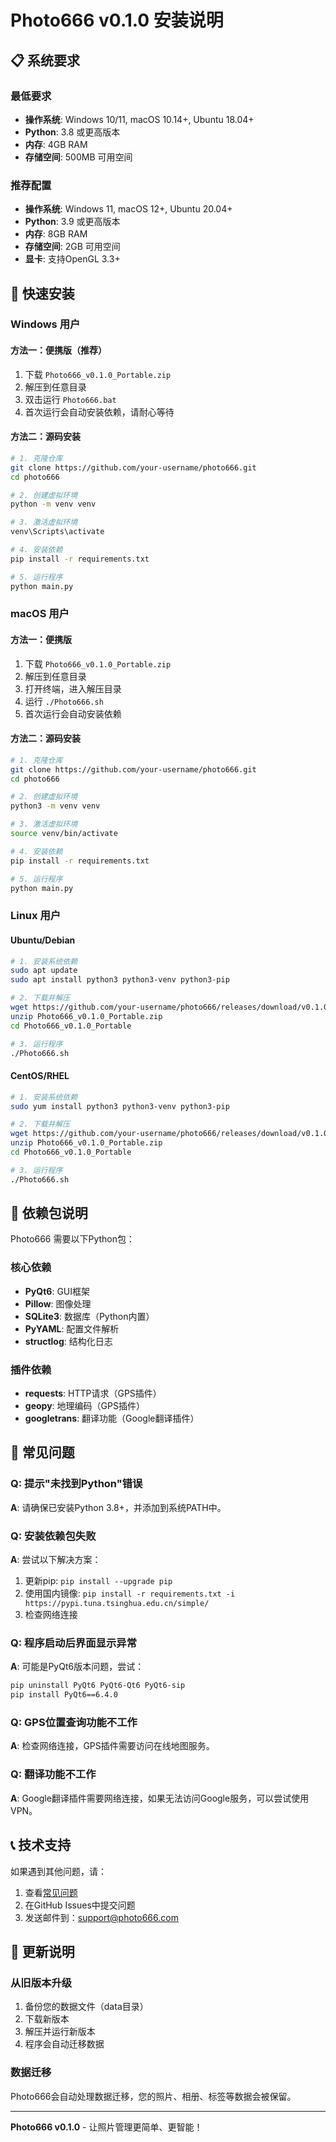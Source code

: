 # Photo666 v0.1.0 安装说明

## 📋 系统要求

### 最低要求
- **操作系统**: Windows 10/11, macOS 10.14+, Ubuntu 18.04+
- **Python**: 3.8 或更高版本
- **内存**: 4GB RAM
- **存储空间**: 500MB 可用空间

### 推荐配置
- **操作系统**: Windows 11, macOS 12+, Ubuntu 20.04+
- **Python**: 3.9 或更高版本
- **内存**: 8GB RAM
- **存储空间**: 2GB 可用空间
- **显卡**: 支持OpenGL 3.3+

## 🚀 快速安装

### Windows 用户

#### 方法一：便携版（推荐）
1. 下载 `Photo666_v0.1.0_Portable.zip`
2. 解压到任意目录
3. 双击运行 `Photo666.bat`
4. 首次运行会自动安装依赖，请耐心等待

#### 方法二：源码安装
```bash
# 1. 克隆仓库
git clone https://github.com/your-username/photo666.git
cd photo666

# 2. 创建虚拟环境
python -m venv venv

# 3. 激活虚拟环境
venv\Scripts\activate

# 4. 安装依赖
pip install -r requirements.txt

# 5. 运行程序
python main.py
```

### macOS 用户

#### 方法一：便携版
1. 下载 `Photo666_v0.1.0_Portable.zip`
2. 解压到任意目录
3. 打开终端，进入解压目录
4. 运行 `./Photo666.sh`
5. 首次运行会自动安装依赖

#### 方法二：源码安装
```bash
# 1. 克隆仓库
git clone https://github.com/your-username/photo666.git
cd photo666

# 2. 创建虚拟环境
python3 -m venv venv

# 3. 激活虚拟环境
source venv/bin/activate

# 4. 安装依赖
pip install -r requirements.txt

# 5. 运行程序
python main.py
```

### Linux 用户

#### Ubuntu/Debian
```bash
# 1. 安装系统依赖
sudo apt update
sudo apt install python3 python3-venv python3-pip

# 2. 下载并解压
wget https://github.com/your-username/photo666/releases/download/v0.1.0/Photo666_v0.1.0_Portable.zip
unzip Photo666_v0.1.0_Portable.zip
cd Photo666_v0.1.0_Portable

# 3. 运行程序
./Photo666.sh
```

#### CentOS/RHEL
```bash
# 1. 安装系统依赖
sudo yum install python3 python3-venv python3-pip

# 2. 下载并解压
wget https://github.com/your-username/photo666/releases/download/v0.1.0/Photo666_v0.1.0_Portable.zip
unzip Photo666_v0.1.0_Portable.zip
cd Photo666_v0.1.0_Portable

# 3. 运行程序
./Photo666.sh
```

## 🔧 依赖包说明

Photo666 需要以下Python包：

### 核心依赖
- **PyQt6**: GUI框架
- **Pillow**: 图像处理
- **SQLite3**: 数据库（Python内置）
- **PyYAML**: 配置文件解析
- **structlog**: 结构化日志

### 插件依赖
- **requests**: HTTP请求（GPS插件）
- **geopy**: 地理编码（GPS插件）
- **googletrans**: 翻译功能（Google翻译插件）

## 🐛 常见问题

### Q: 提示"未找到Python"错误
**A**: 请确保已安装Python 3.8+，并添加到系统PATH中。

### Q: 安装依赖包失败
**A**: 尝试以下解决方案：
1. 更新pip: `pip install --upgrade pip`
2. 使用国内镜像: `pip install -r requirements.txt -i https://pypi.tuna.tsinghua.edu.cn/simple/`
3. 检查网络连接

### Q: 程序启动后界面显示异常
**A**: 可能是PyQt6版本问题，尝试：
```bash
pip uninstall PyQt6 PyQt6-Qt6 PyQt6-sip
pip install PyQt6==6.4.0
```

### Q: GPS位置查询功能不工作
**A**: 检查网络连接，GPS插件需要访问在线地图服务。

### Q: 翻译功能不工作
**A**: Google翻译插件需要网络连接，如果无法访问Google服务，可以尝试使用VPN。

## 📞 技术支持

如果遇到其他问题，请：

1. 查看[常见问题](docs/faq.md)
2. 在GitHub Issues中提交问题
3. 发送邮件到：support@photo666.com

## 🔄 更新说明

### 从旧版本升级
1. 备份您的数据文件（data目录）
2. 下载新版本
3. 解压并运行新版本
4. 程序会自动迁移数据

### 数据迁移
Photo666会自动处理数据迁移，您的照片、相册、标签等数据会被保留。

---

**Photo666 v0.1.0** - 让照片管理更简单、更智能！ 